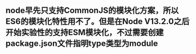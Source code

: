 ## node早先只支持CommonJS的模块化方案，所以ES6的模块化特性用不了。但是在Node V13.2.0之后开始实验性的支持ESM模块化，不过需要创建package.json文件指明type类型为module
